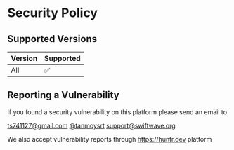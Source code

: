 # Security Policy

## Supported Versions
| Version | Supported          |
| ------- | ------------------ |
| All     | :white_check_mark: |

## Reporting a Vulnerability
If you found a security vulnerability on this platform please send an email to

ts741127@gmail.com [@tanmoysrt](http://github.com/tanmoysrt)
support@swiftwave.org

We also accept vulnerability reports through https://huntr.dev platform
